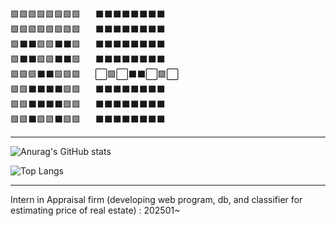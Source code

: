 🟩🟩🟩🟩🟩🟩🟩🟩&nbsp;&nbsp;&nbsp;&nbsp;&nbsp;&nbsp;⬛⬛⬛⬛⬛⬛⬛⬛  
🟩🟩🟩🟩🟩🟩🟩🟩&nbsp;&nbsp;&nbsp;&nbsp;&nbsp;&nbsp;⬛⬛⬛⬛⬛⬛⬛⬛  
🟩⬛️⬛️🟩🟩⬛️⬛️🟩&nbsp;&nbsp;&nbsp;&nbsp;&nbsp;&nbsp;⬛⬛⬛⬛⬛⬛⬛⬛  
🟩⬛️⬛️🟩🟩⬛️⬛️🟩&nbsp;&nbsp;&nbsp;&nbsp;&nbsp;&nbsp;⬛⬛⬛⬛⬛⬛⬛⬛  
🟩🟩🟩⬛️⬛️🟩🟩🟩&nbsp;&nbsp;&nbsp;&nbsp;&nbsp;&nbsp;⬜🟪⬜⬛⬛⬜🟪⬜  
🟩🟩⬛️⬛️⬛️⬛️🟩🟩&nbsp;&nbsp;&nbsp;&nbsp;&nbsp;&nbsp;⬛⬛⬛⬛⬛⬛⬛⬛  
🟩🟩⬛️⬛️⬛️⬛️🟩🟩&nbsp;&nbsp;&nbsp;&nbsp;&nbsp;&nbsp;⬛⬛⬛⬛⬛⬛⬛⬛  
🟩🟩⬛️🟩🟩⬛️🟩🟩&nbsp;&nbsp;&nbsp;&nbsp;&nbsp;&nbsp;⬛⬛⬛⬛⬛⬛⬛⬛  


---

![Anurag's GitHub stats](https://github-readme-stats.vercel.app/api?username=youngbin0417&show_icons=true&theme=tokyonight)



![Top Langs](https://github-readme-stats.vercel.app/api/top-langs/?username=youngbin0417&layout=compact)


---
Intern in Appraisal firm (developing web program, db, and classifier for estimating price of real estate) : 202501~

<!--
**youngbin0417/youngbin0417** is a ✨ _special_ ✨ repository because its `README.md` (this file) appears on your GitHub profile.

Here are some ideas to get you started:

- 🔭 I’m currently working on ...
- 🌱 I’m currently learning ...
- 👯 I’m looking to collaborate on ...
- 🤔 I’m looking for help with ...
- 💬 Ask me about ...
- 📫 How to reach me: ...
- 😄 Pronouns: ...
- ⚡ Fun fact: ...
-->
